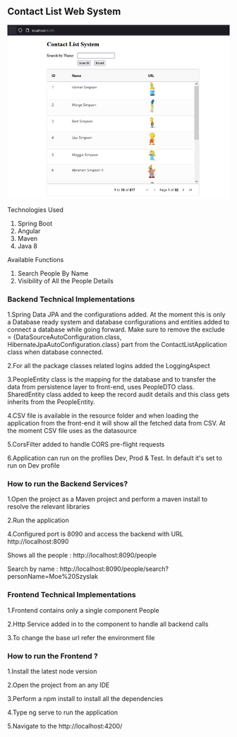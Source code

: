 ## Contact List Web System

![alt text](https://github.com/sithara-galagedara/contact-list-application/blob/main/application-snapshot.PNG)

Technologies Used 

1. Spring Boot
2. Angular
3. Maven
4. Java 8

Available Functions

1. Search People By Name
2. Visibility of All the People Details

### Backend Technical Implementations 

1.Spring Data JPA and the configurations added. At the moment this is only a Database ready system and database configurations and entities added to connect a database while going forward. Make sure to remove the exclude = {DataSourceAutoConfiguration.class, HibernateJpaAutoConfiguration.class} part from the ContactListApplication class when database connected.

2.For all the package classes related logins added the LoggingAspect

3.PeopleEntity class is the mapping for the database and to transfer the data from persistence layer to front-end, uses PeopleDTO class. SharedEntity class added to keep the record audit details and this class gets inherits from the PeopleEntity.

4.CSV file is available in the resource folder and when loading the application from the front-end it will show all the fetched data from CSV. At the moment CSV file uses as the datasource

5.CorsFilter added to handle CORS pre-flight requests

6.Application can run on the profiles Dev, Prod & Test. In default it's set to run on Dev profile

### How to run the Backend Services?

1.Open the project as a Maven project and perform a maven install to resolve the relevant libraries

2.Run the application

4.Configured port is 8090 and access the backend with URL http://localhost:8090

Shows all the people : http://localhost:8090/people

Search by name : http://localhost:8090/people/search?personName=Moe%20Szyslak

### Frontend Technical Implementations 

1.Frontend contains only a single component People

2.Http Service added in to the component to handle all backend calls 

3.To change the base url refer the environment file

### How to run the Frontend ?

1.Install the latest node version

2.Open the project from an any IDE

3.Perform a npm install to install all the dependencies

4.Type ng serve to run the application

5.Navigate to the http://localhost:4200/

